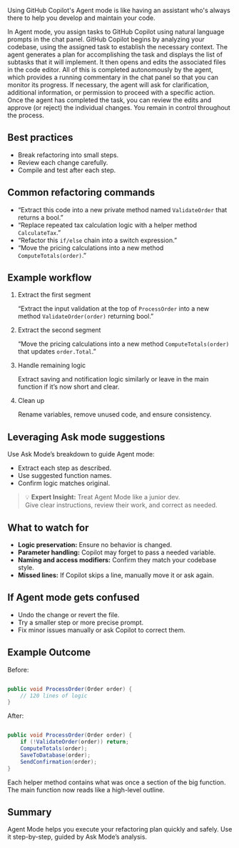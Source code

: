 Using GitHub Copilot's Agent mode is like having an assistant who's always there to help you develop and maintain your code.

In Agent mode, you assign tasks to GitHub Copilot using natural language prompts in the chat panel. GitHub Copilot begins by analyzing your codebase, using the assigned task to establish the necessary context. The agent generates a plan for accomplishing the task and displays the list of subtasks that it will implement. It then opens and edits the associated files in the code editor. All of this is completed autonomously by the agent, which provides a running commentary in the chat panel so that you can monitor its progress. If necessary, the agent will ask for clarification, additional information, or permission to proceed with a specific action. Once the agent has completed the task, you can review the edits and approve (or reject) the individual changes. You remain in control throughout the process.

## Best practices

- Break refactoring into small steps.
- Review each change carefully.
- Compile and test after each step.

## Common refactoring commands

- “Extract this code into a new private method named `ValidateOrder` that returns a bool.”
- “Replace repeated tax calculation logic with a helper method `CalculateTax`.”
- “Refactor this `if/else` chain into a switch expression.”
- “Move the pricing calculations into a new method `ComputeTotals(order)`.”

## Example workflow

1. Extract the first segment

    “Extract the input validation at the top of `ProcessOrder` into a new method `ValidateOrder(order)` returning bool.”

1. Extract the second segment

    “Move the pricing calculations into a new method `ComputeTotals(order)` that updates `order.Total`.”

1. Handle remaining logic

    Extract saving and notification logic similarly or leave in the main function if it’s now short and clear.

1. Clean up

    Rename variables, remove unused code, and ensure consistency.

## Leveraging Ask mode suggestions

Use Ask Mode’s breakdown to guide Agent mode:

- Extract each step as described.
- Use suggested function names.
- Confirm logic matches original.

> 💡 **Expert Insight:** Treat Agent Mode like a junior dev.  
> Give clear instructions, review their work, and correct as needed.

## What to watch for

- **Logic preservation:** Ensure no behavior is changed.
- **Parameter handling:** Copilot may forget to pass a needed variable.
- **Naming and access modifiers:** Confirm they match your codebase style.
- **Missed lines:** If Copilot skips a line, manually move it or ask again.

## If Agent mode gets confused

- Undo the change or revert the file.
- Try a smaller step or more precise prompt.
- Fix minor issues manually or ask Copilot to correct them.

## Example Outcome

Before:

```csharp

public void ProcessOrder(Order order) {
    // 120 lines of logic
}

```

After:

```csharp

public void ProcessOrder(Order order) {
    if (!ValidateOrder(order)) return;
    ComputeTotals(order);
    SaveToDatabase(order);
    SendConfirmation(order);
}

```

Each helper method contains what was once a section of the big function.
The main function now reads like a high-level outline.

## Summary

Agent Mode helps you execute your refactoring plan quickly and safely.
Use it step-by-step, guided by Ask Mode’s analysis.
